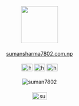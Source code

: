 <div id="header" align="center">
  <img src="https://media.giphy.com/media/M9gbBd9nbDrOTu1Mqx/giphy.gif" width="100"/>
</div>

<h4 align="center"></h4>
<p align="center">
<a href="https://www.sumansharma7802.com.np">sumansharma7802.com.np</a>
</p>

<h4 align="center"></h4>
<p align="center">
<a href="https://www.linkedin.com/in/suman-sharma-502785228/" target="blank"><img align="center" src="https://skillicons.dev/icons?i=linkedin" alt="https://www.linkedin.com/in/suman-sharma-502785228/" height="20" width="30" /></a>
  <a href="https://www.instagram.com/suman_sharma7802/" target="blank"><img align="center" src="https://skillicons.dev/icons?i=instagram" alt="https://www.instagram.com/suman_sharma7802/" height="20" width="30" /></a>
<a href="https://www.facebook.com/suman7802" target="blank"><img align="center" src="https://raw.githubusercontent.com/rahuldkjain/github-profile-readme-generator/master/src/images/icons/Social/facebook.svg" alt="https://www.facebook.com/suman7802" height="20" width="30" /></a>
</p>

<h4 align="center"></h4>
<p align="center">
<img align="center" src="https://github-readme-streak-stats.herokuapp.com/?user=suman7802&" alt="suman7802" />
</p>

<h4 align="center"></h4>
<p align="center">
<img align="center" src="https://github-readme-streak-stats.herokuapp.com/?user=suman7802&" alt="suman7802" height="20cm" width="40cm" />
</p>
